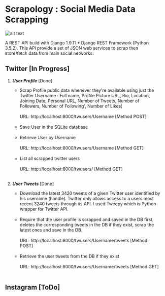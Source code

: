 # Scrapology : Social Media Data Scrapping 

![alt text](http://i.imgur.com/IkRpfaG.png "Social Media Data Scrapping")

A REST API build with Django 1.9.11 + Django REST Framework (Python 3.5.2). This API provide a set of JSON web services 
to scrap then store/fetch data from main social networks. 

## Twitter [In Progress]

1. *__User Profile__* [Done]
    * Scrap Profile public data whenever they're available using just the Twitter Username : Full name, Profile Picture URL, Bio, Location, Joining Date, Personal URL, Number of Tweets, Number of Followers, Number of Following', Number of Likes) <br><br>
URL: http://localhost:8000/twusers/Username [Method POST]<br><br>
    * Save User in the SQLite database<br><br>
    * Retrieve User by Username <br><br>
URL: http://localhost:8000/twusers/Username [Method GET]<br><br>
    * List all scrapped twitter users <br><br>
URL: http://localhost:8000/twusers/ [Method GET]<br><br>

2. *__User Tweets__* [Done]
   * Download the latest 3420 tweets of a given Twitter user identified by his username (handle). Twitter only allows access to a users most recent 3240 tweets through its API. I used <a href="http://www.tweepy.org" target="_blank" style="text-decoration:none"> Tweepy </a> which is Python wrapper for Twitter API.<br><br>
   * Require that the user profile is scrapped and saved in the DB first, deletes the corresponding tweets in the DB if they exist, scrap the latest ones and save in the DB.<br><br>
URL: http://localhost:8000/twusers/Username/tweets [Method POST]<br><br>   
   * Retrieve the user tweets from the DB if they exist<br><br>
URL: http://localhost:8000/twusers/Username/tweets [Method GET]<br><br> 
   

## Instagram [ToDo]

